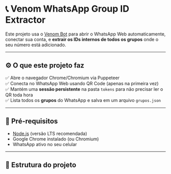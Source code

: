 ﻿# 📞 Venom WhatsApp Group ID Extractor

Este projeto usa o [Venom Bot](https://github.com/orkestral/venom) para abrir o WhatsApp Web automaticamente, conectar sua conta, e **extrair os IDs internos de todos os grupos** onde o seu número está adicionado.

---

## ⚙️ O que este projeto faz

✅ Abre o navegador Chrome/Chromium via Puppeteer  
✅ Conecta no WhatsApp Web usando QR Code (apenas na primeira vez)  
✅ Mantém uma **sessão persistente** na pasta `tokens` para não precisar ler o QR toda hora  
✅ Lista todos os **grupos** do WhatsApp e salva em um arquivo `grupos.json`

---

## 🚀 Pré-requisitos

- [Node.js](https://nodejs.org/) (versão LTS recomendada)
- Google Chrome instalado (ou Chromium)
- WhatsApp ativo no seu celular

---

## 📂 Estrutura do projeto
